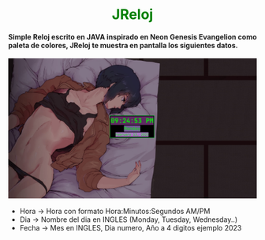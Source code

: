 <h1 align="center" style="color:green">JReloj</h>
<br/>
<h4 align="justify">Simple Reloj escrito en JAVA inspirado en Neon Genesis Evangelion como paleta de colores, JReloj te muestra en pantalla los siguientes datos.</h4>

![alt text](https://github.com/KevoTHRASHER/Images-Github-Repositories/blob/main/JReloj/JReloj.png?raw=true)

* Hora -> Hora con formato Hora:Minutos:Segundos AM/PM
* Dia -> Nombre del dia en INGLES (Monday, Tuesday, Wednesday..)
* Fecha -> Mes en INGLES, Dia numero, Año a 4 digitos ejemplo 2023
